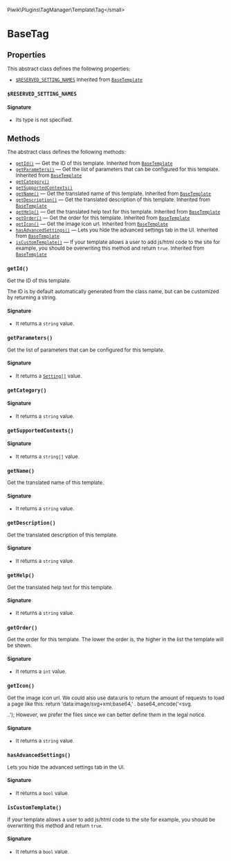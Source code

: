<small>Piwik\Plugins\TagManager\Template\Tag\</small>

BaseTag
=======

Properties
----------

This abstract class defines the following properties:

- [`$RESERVED_SETTING_NAMES`](#$reserved_setting_names) Inherited from [`BaseTemplate`](../../../../../Piwik/Plugins/TagManager/Template/BaseTemplate.md)

<a name="$reserved_setting_names" id="$reserved_setting_names"></a>
<a name="RESERVED_SETTING_NAMES" id="RESERVED_SETTING_NAMES"></a>
### `$RESERVED_SETTING_NAMES`

#### Signature

- Its type is not specified.


Methods
-------

The abstract class defines the following methods:

- [`getId()`](#getid) &mdash; Get the ID of this template. Inherited from [`BaseTemplate`](../../../../../Piwik/Plugins/TagManager/Template/BaseTemplate.md)
- [`getParameters()`](#getparameters) &mdash; Get the list of parameters that can be configured for this template. Inherited from [`BaseTemplate`](../../../../../Piwik/Plugins/TagManager/Template/BaseTemplate.md)
- [`getCategory()`](#getcategory)
- [`getSupportedContexts()`](#getsupportedcontexts)
- [`getName()`](#getname) &mdash; Get the translated name of this template. Inherited from [`BaseTemplate`](../../../../../Piwik/Plugins/TagManager/Template/BaseTemplate.md)
- [`getDescription()`](#getdescription) &mdash; Get the translated description of this template. Inherited from [`BaseTemplate`](../../../../../Piwik/Plugins/TagManager/Template/BaseTemplate.md)
- [`getHelp()`](#gethelp) &mdash; Get the translated help text for this template. Inherited from [`BaseTemplate`](../../../../../Piwik/Plugins/TagManager/Template/BaseTemplate.md)
- [`getOrder()`](#getorder) &mdash; Get the order for this template. Inherited from [`BaseTemplate`](../../../../../Piwik/Plugins/TagManager/Template/BaseTemplate.md)
- [`getIcon()`](#geticon) &mdash; Get the image icon url. Inherited from [`BaseTemplate`](../../../../../Piwik/Plugins/TagManager/Template/BaseTemplate.md)
- [`hasAdvancedSettings()`](#hasadvancedsettings) &mdash; Lets you hide the advanced settings tab in the UI. Inherited from [`BaseTemplate`](../../../../../Piwik/Plugins/TagManager/Template/BaseTemplate.md)
- [`isCustomTemplate()`](#iscustomtemplate) &mdash; If your template allows a user to add js/html code to the site for example, you should be overwriting this method and return `true`. Inherited from [`BaseTemplate`](../../../../../Piwik/Plugins/TagManager/Template/BaseTemplate.md)

<a name="getid" id="getid"></a>
<a name="getId" id="getId"></a>
### `getId()`

Get the ID of this template.

The ID is by default automatically generated from the class name, but can be customized by returning a string.

#### Signature

- It returns a `string` value.

<a name="getparameters" id="getparameters"></a>
<a name="getParameters" id="getParameters"></a>
### `getParameters()`

Get the list of parameters that can be configured for this template.

#### Signature

- It returns a [`Setting[]`](../../../../../Piwik/Settings/Setting.md) value.

<a name="getcategory" id="getcategory"></a>
<a name="getCategory" id="getCategory"></a>
### `getCategory()`

#### Signature

- It returns a `string` value.

<a name="getsupportedcontexts" id="getsupportedcontexts"></a>
<a name="getSupportedContexts" id="getSupportedContexts"></a>
### `getSupportedContexts()`

#### Signature

- It returns a `string[]` value.

<a name="getname" id="getname"></a>
<a name="getName" id="getName"></a>
### `getName()`

Get the translated name of this template.

#### Signature

- It returns a `string` value.

<a name="getdescription" id="getdescription"></a>
<a name="getDescription" id="getDescription"></a>
### `getDescription()`

Get the translated description of this template.

#### Signature

- It returns a `string` value.

<a name="gethelp" id="gethelp"></a>
<a name="getHelp" id="getHelp"></a>
### `getHelp()`

Get the translated help text for this template.

#### Signature

- It returns a `string` value.

<a name="getorder" id="getorder"></a>
<a name="getOrder" id="getOrder"></a>
### `getOrder()`

Get the order for this template. The lower the order is, the higher in the list the template will be shown.

#### Signature

- It returns a `int` value.

<a name="geticon" id="geticon"></a>
<a name="getIcon" id="getIcon"></a>
### `getIcon()`

Get the image icon url. We could also use data:uris to return the amount of requests to load a page like this:
return 'data:image/svg+xml;base64,' . base64_encode('<svg.

..</svg>');
However, we prefer the files since we can better define them in the legal notice.

#### Signature

- It returns a `string` value.

<a name="hasadvancedsettings" id="hasadvancedsettings"></a>
<a name="hasAdvancedSettings" id="hasAdvancedSettings"></a>
### `hasAdvancedSettings()`

Lets you hide the advanced settings tab in the UI.

#### Signature

- It returns a `bool` value.

<a name="iscustomtemplate" id="iscustomtemplate"></a>
<a name="isCustomTemplate" id="isCustomTemplate"></a>
### `isCustomTemplate()`

If your template allows a user to add js/html code to the site for example, you should be overwriting this
method and return `true`.

#### Signature

- It returns a `bool` value.

